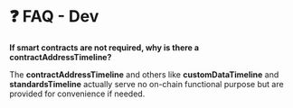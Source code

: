# ❓ FAQ - Dev

**If smart contracts are not required, why is there a contractAddressTimeline?**

The **contractAddressTimeline** and others like **customDataTimeline** and **standardsTimeline** actually serve no on-chain functional purpose but are provided for convenience if needed.
